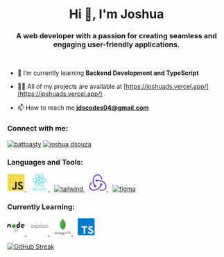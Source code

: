 
<!--
**joshuadsouza500/joshuadsouza500** is a ✨ _special_ ✨ repository because its `README.md` (this file) appears on your GitHub profile.

-->
<h1 align="center">Hi 👋, I'm Joshua</h1>
<h3 align="center">A web developer with a passion for creating seamless and engaging user-friendly applications.</h3>

<p align="left"> <a href="https://twitter.com/" target="blank"><img src="https://img.shields.io/twitter/follow/?logo=twitter&style=for-the-badge" alt="" /></a> </p>

- 🌱 I’m currently learning **Backend Development and TypeScript**

- 👨‍💻 All of my projects are available at [https://joshuads.vercel.app/](https://joshuads.vercel.app/)

- 📫 How to reach me **jdscodes04@gmail.com**

<h3 align="left">Connect with me:</h3>
<p align="left">
  <a href="https://twitter.com/battoasty" target="blank"><img align="center" src="https://raw.githubusercontent.com/rahuldkjain/github-profile-readme-generator/master/src/images/icons/Social/twitter.svg" alt="battoasty" height="30" width="40" /></a>
<a href="https://linkedin.com/in/joshua dsouza" target="blank"><img align="center" src="https://raw.githubusercontent.com/rahuldkjain/github-profile-readme-generator/master/src/images/icons/Social/linked-in-alt.svg" alt="joshua dsouza" height="30" width="40" /></a>
</p>

<h3 align="left">Languages and Tools:</h3>
<p align="left">
    <a href="https://developer.mozilla.org/en-US/docs/Web/JavaScript" target="_blank" rel="noreferrer" style="margin-right: 10px;" >
        <img src="https://raw.githubusercontent.com/devicons/devicon/master/icons/javascript/javascript-original.svg" alt="javascript" width="40" height="40" />
    </a>
    <a href="https://reactjs.org/" target="_blank" rel="noreferrer" style="margin-right: 10px;" >
        <img src="https://raw.githubusercontent.com/devicons/devicon/master/icons/react/react-original-wordmark.svg" alt="react" width="40" height="40" style="rounded: 10px" />
    </a>
    <a href="https://tailwindcss.com/" target="_blank" rel="noreferrer" style="margin-right: 10px;" >
        <img src="https://www.vectorlogo.zone/logos/tailwindcss/tailwindcss-icon.svg" alt="tailwind" width="40" height="40" />
    </a>
    <a href="https://redux.js.org" target="_blank" rel="noreferrer" style="margin-right: 10px;" >
        <img src="https://raw.githubusercontent.com/devicons/devicon/master/icons/redux/redux-original.svg" alt="redux" width="40" height="40" />
    </a>
    <a href="https://www.figma.com/" target="_blank" rel="noreferrer" style="margin-right: 10px;" >
        <img src="https://www.vectorlogo.zone/logos/figma/figma-icon.svg" alt="figma" width="40" height="40" style="margin-right: 10px"/>
    </a>
</p>

<h3 align="left">Currently Learning:</h3>
<p align="left">
    <a href="https://nodejs.org" target="_blank" rel="noreferrer" style="margin-right: 10px;" >
        <img src="https://raw.githubusercontent.com/devicons/devicon/master/icons/nodejs/nodejs-original-wordmark.svg" alt="nodejs" width="40" height="40" />
    </a>
    <a href="https://expressjs.com" target="_blank" rel="noreferrer" style="margin-right: 10px;" >
        <img src="https://raw.githubusercontent.com/devicons/devicon/master/icons/express/express-original-wordmark.svg" alt="express" width="40" height="40" />
    </a>
    <a href="https://www.mongodb.com/" target="_blank" rel="noreferrer" style="margin-right: 10px;" >
        <img src="https://raw.githubusercontent.com/devicons/devicon/master/icons/mongodb/mongodb-original-wordmark.svg" alt="mongodb" width="40" height="40" />
    </a>
    <a href="https://www.typescriptlang.org/" target="_blank" rel="noreferrer" style="margin-right: 10px;" >
        <img src="https://raw.githubusercontent.com/devicons/devicon/master/icons/typescript/typescript-original.svg" alt="typescript" width="40" height="40"/>
    </a>
</p>

[![GitHub Streak](https://streak-stats.demolab.com/?user=joshuadsouza500)](https://git.io/streak-stats)

